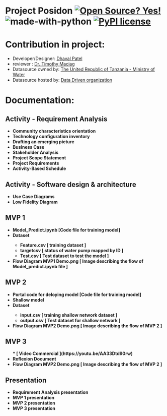 # Project Posidon [![Open Source? Yes!](https://badgen.net/badge/Open%20Source%20%3F/Yes%21/blue?icon=github)](https://github.com/Naereen/badges/)       ![made-with-python](https://img.shields.io/badge/Made%20with-Python-1f425f.svg)          [![PyPI license](https://img.shields.io/pypi/l/ansicolortags.svg)](https://pypi.python.org/pypi/ansicolortags/)



# Contribution in project: 
* Developer/Designer: [Dhaval Patel](https://www.linkedin.com/in/dhaval-bhailalbhai-patel-421566202/)
* reviewer : [Dr. Timothy Maciag](https://www.maciag.ca/)
* Datasource owned by: [The United Republic of Tanzania - Ministry of Water](https://www.maji.go.tz/)
* Datasource hosted by: [ Data Driven organization ](https://www.drivendata.org/competitions/7/pump-it-up-data-mining-the-water-table/)

# Documentation:
<B><h2>Activity - Requirement Analysis</h2>
<ul>
  <li>Community characteristics orientation</li>
  <li>Technology configuration inventory </li>
  <li>Drafting an emerging picture</li>
  <li>Business Case</li>
  <li>Stakeholder Analysis</li>
  <li>Project Scope Statement</li>
  <li>Project Requirements</li>
  <li>Activity-Based Schedule</li> 
</ul>
  
<B><h2>Activity -  Software design & architecture</h2>
<ul>
  <li>Use Case Diagrams</li>
  <li>Low Fidelity Diagram</li>
</ul>
  
<B><h2>MVP 1 </h2>
<ul>
  <li>Model_Predict.ipynb [Code file for training model]</li>
  <li>Dataset</li>
  <ul><li>Feature.csv [ training dataset ]</li>
      <li>targetcsv [ status of water pump mapped by ID ]</li>
      <li>Test.csv [ Test dataset to test the model ]</li></ul>
  <li>Flow Diagram MVP1 Demo.png [ Image describing the flow of Model_predict.ipynb file ]
</ul>

<B><h2>MVP 2 </h2>
<ul>
  <li>Portal code for deloying model [Code file for training model]</li>
  <li>Shallow model</li>
  <li>Dataset</li>
  <ul><li>input.csv [ training shallow network dataset ]</li>
      <li>output.csv [ Test dataset for shallow network ]</li></ul>
  <li>Flow Diagram MVP2 Demo.png [ Image describing the flow of MVP 2 ]
</ul>

<B><h2>MVP 3 </h2>
<ul>
  * [ Video Commercial ](https://youtu.be/AA33Dtd90rw) </li>
  <li> Reflexion Document </li>
  <li>Flow Diagram MVP2 Demo.png [ Image describing the flow of MVP 2 ]
</ul>

 <B><h2>Presentation</h2>
<ul>
  <li>Requirement Analysis presentation</li>
  <li>MVP 1 presentation</li>
  <li>MVP 2 presentation</li>
  <li>MVP 3 presentation</li>
</ul>
